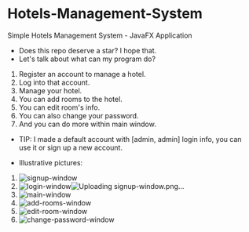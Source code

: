 # Hotels-Management-System
Simple Hotels Management System - JavaFX Application
* Does this repo deserve a star? I hope that.
* Let's talk about what can my program do?
1. Register an account to manage a hotel.
2. Log into that account.
3. Manage your hotel.
4. You can add rooms to the hotel.
5. You can edit room's info.
6. You can also change your password.
7. And you can do more within main window.
* TIP: I made a default account with [admin, admin] login info, you can use it or sign up a new account.

* Illustrative pictures:
1. ![signup-window](https://user-images.githubusercontent.com/73291969/115822883-f660c800-a40d-11eb-80f8-3e84ee15358d.png)
2. ![login-window](https://user-images.githubusercontent.com/73291969/115822617-83efe800-a40d-11eb-8a6f-bef12a9b78cb.png)![Uploading signup-window.png…]()
3. ![main-window](https://user-images.githubusercontent.com/73291969/115822941-12fd0000-a40e-11eb-9b52-1c5350557731.png)
4. ![add-rooms-window](https://user-images.githubusercontent.com/73291969/115822985-28722a00-a40e-11eb-9462-29d3217a7bbc.png)
5. ![edit-room-window](https://user-images.githubusercontent.com/73291969/115823023-3d4ebd80-a40e-11eb-9c60-7ef4cdd3a429.png)
6. ![change-password-window](https://user-images.githubusercontent.com/73291969/115823051-4f306080-a40e-11eb-92fd-a1f6574a738f.png)
 

